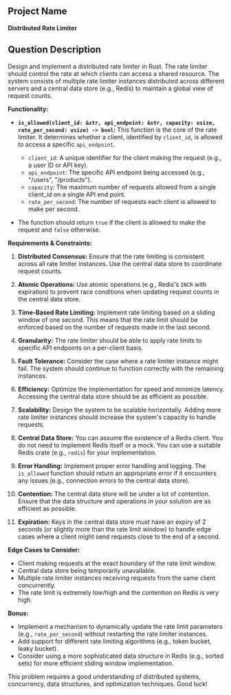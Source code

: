 ## Project Name

**Distributed Rate Limiter**

## Question Description

Design and implement a distributed rate limiter in Rust. The rate limiter should control the rate at which clients can access a shared resource. The system consists of multiple rate limiter instances distributed across different servers and a central data store (e.g., Redis) to maintain a global view of request counts.

**Functionality:**

*   **`is_allowed(client_id: &str, api_endpoint: &str, capacity: usize, rate_per_second: usize) -> bool`:** This function is the core of the rate limiter. It determines whether a client, identified by `client_id`, is allowed to access a specific `api_endpoint`.
    *   `client_id`: A unique identifier for the client making the request (e.g., a user ID or API key).
    *   `api_endpoint`: The specific API endpoint being accessed (e.g., "/users", "/products").
    *   `capacity`: The maximum number of requests allowed from a single client_id on a single API end point.
    *   `rate_per_second`: The number of requests each client is allowed to make per second.

*   The function should return `true` if the client is allowed to make the request and `false` otherwise.

**Requirements & Constraints:**

1.  **Distributed Consensus:** Ensure that the rate limiting is consistent across all rate limiter instances.  Use the central data store to coordinate request counts.

2.  **Atomic Operations:**  Use atomic operations (e.g., Redis's `INCR` with expiration) to prevent race conditions when updating request counts in the central data store.

3.  **Time-Based Rate Limiting:** Implement rate limiting based on a sliding window of one second. This means that the rate limit should be enforced based on the number of requests made in the last second.

4.  **Granularity:** The rate limiter should be able to apply rate limits to specific API endpoints on a per-client basis.

5.  **Fault Tolerance:** Consider the case where a rate limiter instance might fail. The system should continue to function correctly with the remaining instances.

6.  **Efficiency:** Optimize the implementation for speed and minimize latency.  Accessing the central data store should be as efficient as possible.

7.  **Scalability:**  Design the system to be scalable horizontally. Adding more rate limiter instances should increase the system's capacity to handle requests.

8.  **Central Data Store:** You can assume the existence of a Redis client.  You do not need to implement Redis itself or a mock.  You can use a suitable Redis crate (e.g., `redis`) for your implementation.

9.  **Error Handling:** Implement proper error handling and logging.  The `is_allowed` function should return an appropriate error if it encounters any issues (e.g., connection errors to the central data store).

10. **Contention:** The central data store will be under a lot of contention. Ensure that the data structure and operations in your solution are as efficient as possible.

11. **Expiration:** Keys in the central data store must have an expiry of 2 seconds (or slightly more than the rate limit window) to handle edge cases where a client might send requests close to the end of a second.

**Edge Cases to Consider:**

*   Client making requests at the exact boundary of the rate limit window.
*   Central data store being temporarily unavailable.
*   Multiple rate limiter instances receiving requests from the same client concurrently.
*   The rate limit is extremely low/high and the contention on Redis is very high.

**Bonus:**

*   Implement a mechanism to dynamically update the rate limit parameters (e.g., `rate_per_second`) without restarting the rate limiter instances.
*   Add support for different rate limiting algorithms (e.g., token bucket, leaky bucket).
*   Consider using a more sophisticated data structure in Redis (e.g., sorted sets) for more efficient sliding window implementation.

This problem requires a good understanding of distributed systems, concurrency, data structures, and optimization techniques. Good luck!
